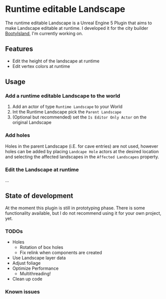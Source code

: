 # Runtime editable Landscape

The runtime editable Landscape is a Unreal Engine 5 Plugin that aims to make Landscape editable at runtime. I developed it for the city builder [BootyIsland](https://bootyisland.itch.io/bootyisland), I'm currently working on.

## Features

* Edit the height of the landscape at runtime
* Edit vertex colors at runtime

## Usage

### Add a runtime editable Landscape to the world
1. Add an actor of type `Runtime Landscape` to your World
2. Int the Runtime Landscape pick the `Parent Landscape`
3. (Optional but recommended) set the `Is Editor Only Actor` on the original Landscape

### Add holes

Holes in the parent Landscape (i.E. for cave entries) are not used, however holes can be added by placing `Landcape Hole` actors at the desired location and selecting the affected landscapes in the `Affected Landscapes` property.

### Edit the Landscape at runtime
...

## State of development

At the moment this plugin is still in prototyping phase. There is some functionality available, but I do not recommend using it for your own project, yet.

### TODOs

* Holes
    * Rotation of box holes
    * Fix relink when components are created
* Use Landscape layer data
* Adjust foliage
* Optimize Performance
    * Multithreading!
* Clean up code

### Known issues

